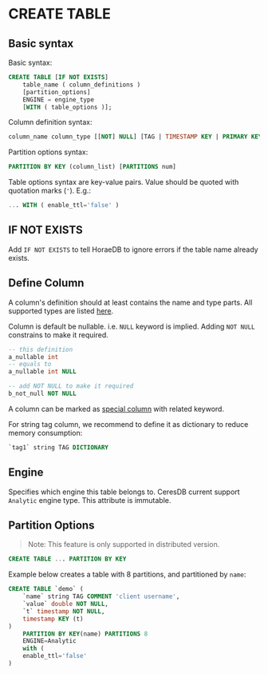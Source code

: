 # CREATE TABLE

## Basic syntax

Basic syntax:

```sql
CREATE TABLE [IF NOT EXISTS]
    table_name ( column_definitions )
    [partition_options]
    ENGINE = engine_type
    [WITH ( table_options )];
```

Column definition syntax:

```sql
column_name column_type [[NOT] NULL] [TAG | TIMESTAMP KEY | PRIMARY KEY] [DICTIONARY] [COMMENT '']
```

Partition options syntax:

```sql
PARTITION BY KEY (column_list) [PARTITIONS num]
```

Table options syntax are key-value pairs. Value should be quoted with quotation marks (`'`). E.g.:

```sql
... WITH ( enable_ttl='false' )
```

## IF NOT EXISTS

Add `IF NOT EXISTS` to tell HoraeDB to ignore errors if the table name already exists.

## Define Column

A column's definition should at least contains the name and type parts. All supported types are listed [here](../model/data_types.md).

Column is default be nullable. i.e. `NULL` keyword is implied. Adding `NOT NULL` constrains to make it required.

```sql
-- this definition
a_nullable int
-- equals to
a_nullable int NULL

-- add NOT NULL to make it required
b_not_null NOT NULL
```

A column can be marked as [special column](../model/special_columns.md) with related keyword.

For string tag column, we recommend to define it as dictionary to reduce memory consumption:

```sql
`tag1` string TAG DICTIONARY
```

## Engine

Specifies which engine this table belongs to. CeresDB current support `Analytic` engine type. This attribute is immutable.

## Partition Options

> Note: This feature is only supported in distributed version.

```sql
CREATE TABLE ... PARTITION BY KEY
```

Example below creates a table with 8 partitions, and partitioned by `name`:

```sql
CREATE TABLE `demo` (
    `name` string TAG COMMENT 'client username',
    `value` double NOT NULL,
    `t` timestamp NOT NULL,
    timestamp KEY (t)
)
    PARTITION BY KEY(name) PARTITIONS 8
    ENGINE=Analytic
    with (
    enable_ttl='false'
)
```
